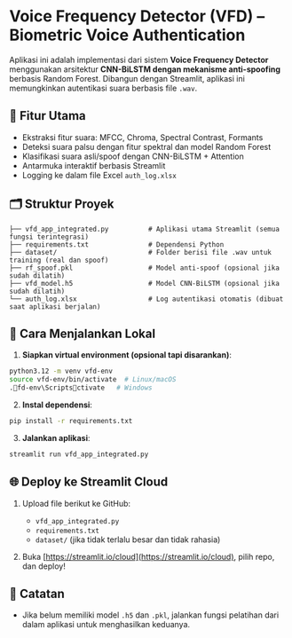 
# Voice Frequency Detector (VFD) – Biometric Voice Authentication

Aplikasi ini adalah implementasi dari sistem **Voice Frequency Detector** menggunakan arsitektur **CNN-BiLSTM dengan mekanisme anti-spoofing** berbasis Random Forest. Dibangun dengan Streamlit, aplikasi ini memungkinkan autentikasi suara berbasis file `.wav`.

## 🔧 Fitur Utama
- Ekstraksi fitur suara: MFCC, Chroma, Spectral Contrast, Formants
- Deteksi suara palsu dengan fitur spektral dan model Random Forest
- Klasifikasi suara asli/spoof dengan CNN-BiLSTM + Attention
- Antarmuka interaktif berbasis Streamlit
- Logging ke dalam file Excel `auth_log.xlsx`

## 🗂️ Struktur Proyek
```
├── vfd_app_integrated.py          # Aplikasi utama Streamlit (semua fungsi terintegrasi)
├── requirements.txt               # Dependensi Python
├── dataset/                       # Folder berisi file .wav untuk training (real dan spoof)
├── rf_spoof.pkl                   # Model anti-spoof (opsional jika sudah dilatih)
├── vfd_model.h5                   # Model CNN-BiLSTM (opsional jika sudah dilatih)
└── auth_log.xlsx                  # Log autentikasi otomatis (dibuat saat aplikasi berjalan)
```

## 🚀 Cara Menjalankan Lokal

1. **Siapkan virtual environment (opsional tapi disarankan)**:
```bash
python3.12 -m venv vfd-env
source vfd-env/bin/activate  # Linux/macOS
.fd-env\Scriptsctivate   # Windows
```

2. **Instal dependensi**:
```bash
pip install -r requirements.txt
```

3. **Jalankan aplikasi**:
```bash
streamlit run vfd_app_integrated.py
```

## 🌐 Deploy ke Streamlit Cloud

1. Upload file berikut ke GitHub:
    - `vfd_app_integrated.py`
    - `requirements.txt`
    - `dataset/` (jika tidak terlalu besar dan tidak rahasia)

2. Buka [https://streamlit.io/cloud](https://streamlit.io/cloud), pilih repo, dan deploy!

## 📝 Catatan
- Jika belum memiliki model `.h5` dan `.pkl`, jalankan fungsi pelatihan dari dalam aplikasi untuk menghasilkan keduanya.
